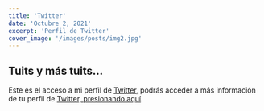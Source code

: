 ```yaml
---
title: 'Twitter'
date: 'Octubre 2, 2021'
excerpt: 'Perfil de Twitter'
cover_image: '/images/posts/img2.jpg'
---
```

## Tuits y más tuits...
Este es el acceso a mi perfil de [Twitter](https://twitter.com/elgabo82ec), podrás acceder a más información de tu perfil de [Twitter, presionando aquí](/twitter).
